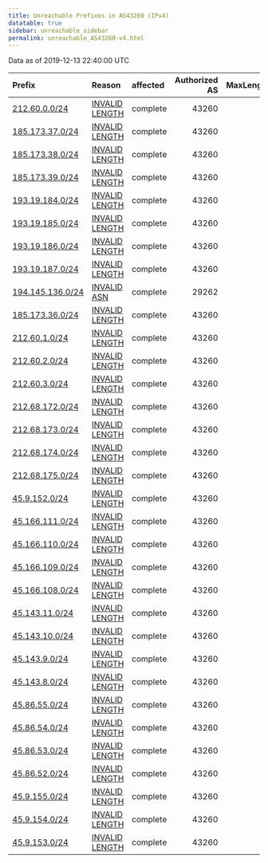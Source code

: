 ```yaml
---
title: Unreachable Prefixes in AS43260 (IPv4)
datatable: true
sidebar: unreachable_sidebar
permalink: unreachable_AS43260-v4.html
---
```


Data as of 2019-12-13 22:40:00 UTC


<div class="datatable-begin"></div>

| Prefix                                                     | Reason                                                                                                    | affected   |   Authorized AS |   MaxLength | Anchor                                         |   unreachable /24s |
|:-----------------------------------------------------------|:----------------------------------------------------------------------------------------------------------|:-----------|----------------:|------------:|:-----------------------------------------------|-------------------:|
| [212.60.0.0/24](https://stat.ripe.net/212.60.0.0/24)       | [INVALID LENGTH](https://rpki-validator.ripe.net/announcement-preview?asn=AS43260&prefix=212.60.0.0/24)   | complete   |           43260 |          22 | [RIPE](unreachable_RIPE_NCC_RPKI_Root-v4.html) |                  1 |
| [185.173.37.0/24](https://stat.ripe.net/185.173.37.0/24)   | [INVALID LENGTH](https://rpki-validator.ripe.net/announcement-preview?asn=AS43260&prefix=185.173.37.0/24) | complete   |           43260 |          22 | [RIPE](unreachable_RIPE_NCC_RPKI_Root-v4.html) |                  1 |
| [185.173.38.0/24](https://stat.ripe.net/185.173.38.0/24)   | [INVALID LENGTH](https://rpki-validator.ripe.net/announcement-preview?asn=AS43260&prefix=185.173.38.0/24) | complete   |           43260 |          22 | [RIPE](unreachable_RIPE_NCC_RPKI_Root-v4.html) |                  1 |
| [185.173.39.0/24](https://stat.ripe.net/185.173.39.0/24)   | [INVALID LENGTH](https://rpki-validator.ripe.net/announcement-preview?asn=AS43260&prefix=185.173.39.0/24) | complete   |           43260 |          22 | [RIPE](unreachable_RIPE_NCC_RPKI_Root-v4.html) |                  1 |
| [193.19.184.0/24](https://stat.ripe.net/193.19.184.0/24)   | [INVALID LENGTH](https://rpki-validator.ripe.net/announcement-preview?asn=AS43260&prefix=193.19.184.0/24) | complete   |           43260 |          22 | [RIPE](unreachable_RIPE_NCC_RPKI_Root-v4.html) |                  1 |
| [193.19.185.0/24](https://stat.ripe.net/193.19.185.0/24)   | [INVALID LENGTH](https://rpki-validator.ripe.net/announcement-preview?asn=AS43260&prefix=193.19.185.0/24) | complete   |           43260 |          22 | [RIPE](unreachable_RIPE_NCC_RPKI_Root-v4.html) |                  1 |
| [193.19.186.0/24](https://stat.ripe.net/193.19.186.0/24)   | [INVALID LENGTH](https://rpki-validator.ripe.net/announcement-preview?asn=AS43260&prefix=193.19.186.0/24) | complete   |           43260 |          22 | [RIPE](unreachable_RIPE_NCC_RPKI_Root-v4.html) |                  1 |
| [193.19.187.0/24](https://stat.ripe.net/193.19.187.0/24)   | [INVALID LENGTH](https://rpki-validator.ripe.net/announcement-preview?asn=AS43260&prefix=193.19.187.0/24) | complete   |           43260 |          22 | [RIPE](unreachable_RIPE_NCC_RPKI_Root-v4.html) |                  1 |
| [194.145.136.0/24](https://stat.ripe.net/194.145.136.0/24) | [INVALID ASN](https://rpki-validator.ripe.net/announcement-preview?asn=AS43260&prefix=194.145.136.0/24)   | complete   |           29262 |          24 | [RIPE](unreachable_RIPE_NCC_RPKI_Root-v4.html) |                  1 |
| [185.173.36.0/24](https://stat.ripe.net/185.173.36.0/24)   | [INVALID LENGTH](https://rpki-validator.ripe.net/announcement-preview?asn=AS43260&prefix=185.173.36.0/24) | complete   |           43260 |          22 | [RIPE](unreachable_RIPE_NCC_RPKI_Root-v4.html) |                  1 |
| [212.60.1.0/24](https://stat.ripe.net/212.60.1.0/24)       | [INVALID LENGTH](https://rpki-validator.ripe.net/announcement-preview?asn=AS43260&prefix=212.60.1.0/24)   | complete   |           43260 |          22 | [RIPE](unreachable_RIPE_NCC_RPKI_Root-v4.html) |                  1 |
| [212.60.2.0/24](https://stat.ripe.net/212.60.2.0/24)       | [INVALID LENGTH](https://rpki-validator.ripe.net/announcement-preview?asn=AS43260&prefix=212.60.2.0/24)   | complete   |           43260 |          22 | [RIPE](unreachable_RIPE_NCC_RPKI_Root-v4.html) |                  1 |
| [212.60.3.0/24](https://stat.ripe.net/212.60.3.0/24)       | [INVALID LENGTH](https://rpki-validator.ripe.net/announcement-preview?asn=AS43260&prefix=212.60.3.0/24)   | complete   |           43260 |          22 | [RIPE](unreachable_RIPE_NCC_RPKI_Root-v4.html) |                  1 |
| [212.68.172.0/24](https://stat.ripe.net/212.68.172.0/24)   | [INVALID LENGTH](https://rpki-validator.ripe.net/announcement-preview?asn=AS43260&prefix=212.68.172.0/24) | complete   |           43260 |          22 | [RIPE](unreachable_RIPE_NCC_RPKI_Root-v4.html) |                  1 |
| [212.68.173.0/24](https://stat.ripe.net/212.68.173.0/24)   | [INVALID LENGTH](https://rpki-validator.ripe.net/announcement-preview?asn=AS43260&prefix=212.68.173.0/24) | complete   |           43260 |          22 | [RIPE](unreachable_RIPE_NCC_RPKI_Root-v4.html) |                  1 |
| [212.68.174.0/24](https://stat.ripe.net/212.68.174.0/24)   | [INVALID LENGTH](https://rpki-validator.ripe.net/announcement-preview?asn=AS43260&prefix=212.68.174.0/24) | complete   |           43260 |          22 | [RIPE](unreachable_RIPE_NCC_RPKI_Root-v4.html) |                  1 |
| [212.68.175.0/24](https://stat.ripe.net/212.68.175.0/24)   | [INVALID LENGTH](https://rpki-validator.ripe.net/announcement-preview?asn=AS43260&prefix=212.68.175.0/24) | complete   |           43260 |          22 | [RIPE](unreachable_RIPE_NCC_RPKI_Root-v4.html) |                  1 |
| [45.9.152.0/24](https://stat.ripe.net/45.9.152.0/24)       | [INVALID LENGTH](https://rpki-validator.ripe.net/announcement-preview?asn=AS43260&prefix=45.9.152.0/24)   | complete   |           43260 |          22 | [RIPE](unreachable_RIPE_NCC_RPKI_Root-v4.html) |                  1 |
| [45.166.111.0/24](https://stat.ripe.net/45.166.111.0/24)   | [INVALID LENGTH](https://rpki-validator.ripe.net/announcement-preview?asn=AS43260&prefix=45.166.111.0/24) | complete   |           43260 |          22 | [LACNIC](unreachable_LACNIC_RPKI_Root-v4.html) |                  1 |
| [45.166.110.0/24](https://stat.ripe.net/45.166.110.0/24)   | [INVALID LENGTH](https://rpki-validator.ripe.net/announcement-preview?asn=AS43260&prefix=45.166.110.0/24) | complete   |           43260 |          22 | [LACNIC](unreachable_LACNIC_RPKI_Root-v4.html) |                  1 |
| [45.166.109.0/24](https://stat.ripe.net/45.166.109.0/24)   | [INVALID LENGTH](https://rpki-validator.ripe.net/announcement-preview?asn=AS43260&prefix=45.166.109.0/24) | complete   |           43260 |          22 | [LACNIC](unreachable_LACNIC_RPKI_Root-v4.html) |                  1 |
| [45.166.108.0/24](https://stat.ripe.net/45.166.108.0/24)   | [INVALID LENGTH](https://rpki-validator.ripe.net/announcement-preview?asn=AS43260&prefix=45.166.108.0/24) | complete   |           43260 |          22 | [LACNIC](unreachable_LACNIC_RPKI_Root-v4.html) |                  1 |
| [45.143.11.0/24](https://stat.ripe.net/45.143.11.0/24)     | [INVALID LENGTH](https://rpki-validator.ripe.net/announcement-preview?asn=AS43260&prefix=45.143.11.0/24)  | complete   |           43260 |          22 | [RIPE](unreachable_RIPE_NCC_RPKI_Root-v4.html) |                  1 |
| [45.143.10.0/24](https://stat.ripe.net/45.143.10.0/24)     | [INVALID LENGTH](https://rpki-validator.ripe.net/announcement-preview?asn=AS43260&prefix=45.143.10.0/24)  | complete   |           43260 |          22 | [RIPE](unreachable_RIPE_NCC_RPKI_Root-v4.html) |                  1 |
| [45.143.9.0/24](https://stat.ripe.net/45.143.9.0/24)       | [INVALID LENGTH](https://rpki-validator.ripe.net/announcement-preview?asn=AS43260&prefix=45.143.9.0/24)   | complete   |           43260 |          22 | [RIPE](unreachable_RIPE_NCC_RPKI_Root-v4.html) |                  1 |
| [45.143.8.0/24](https://stat.ripe.net/45.143.8.0/24)       | [INVALID LENGTH](https://rpki-validator.ripe.net/announcement-preview?asn=AS43260&prefix=45.143.8.0/24)   | complete   |           43260 |          22 | [RIPE](unreachable_RIPE_NCC_RPKI_Root-v4.html) |                  1 |
| [45.86.55.0/24](https://stat.ripe.net/45.86.55.0/24)       | [INVALID LENGTH](https://rpki-validator.ripe.net/announcement-preview?asn=AS43260&prefix=45.86.55.0/24)   | complete   |           43260 |          22 | [RIPE](unreachable_RIPE_NCC_RPKI_Root-v4.html) |                  1 |
| [45.86.54.0/24](https://stat.ripe.net/45.86.54.0/24)       | [INVALID LENGTH](https://rpki-validator.ripe.net/announcement-preview?asn=AS43260&prefix=45.86.54.0/24)   | complete   |           43260 |          22 | [RIPE](unreachable_RIPE_NCC_RPKI_Root-v4.html) |                  1 |
| [45.86.53.0/24](https://stat.ripe.net/45.86.53.0/24)       | [INVALID LENGTH](https://rpki-validator.ripe.net/announcement-preview?asn=AS43260&prefix=45.86.53.0/24)   | complete   |           43260 |          22 | [RIPE](unreachable_RIPE_NCC_RPKI_Root-v4.html) |                  1 |
| [45.86.52.0/24](https://stat.ripe.net/45.86.52.0/24)       | [INVALID LENGTH](https://rpki-validator.ripe.net/announcement-preview?asn=AS43260&prefix=45.86.52.0/24)   | complete   |           43260 |          22 | [RIPE](unreachable_RIPE_NCC_RPKI_Root-v4.html) |                  1 |
| [45.9.155.0/24](https://stat.ripe.net/45.9.155.0/24)       | [INVALID LENGTH](https://rpki-validator.ripe.net/announcement-preview?asn=AS43260&prefix=45.9.155.0/24)   | complete   |           43260 |          22 | [RIPE](unreachable_RIPE_NCC_RPKI_Root-v4.html) |                  1 |
| [45.9.154.0/24](https://stat.ripe.net/45.9.154.0/24)       | [INVALID LENGTH](https://rpki-validator.ripe.net/announcement-preview?asn=AS43260&prefix=45.9.154.0/24)   | complete   |           43260 |          22 | [RIPE](unreachable_RIPE_NCC_RPKI_Root-v4.html) |                  1 |
| [45.9.153.0/24](https://stat.ripe.net/45.9.153.0/24)       | [INVALID LENGTH](https://rpki-validator.ripe.net/announcement-preview?asn=AS43260&prefix=45.9.153.0/24)   | complete   |           43260 |          22 | [RIPE](unreachable_RIPE_NCC_RPKI_Root-v4.html) |                  1 |

<div class="datatable-end"></div>